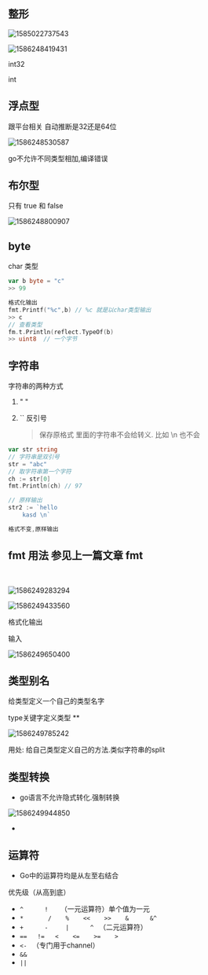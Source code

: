 

## 整形

![1585022737543](assets/1585022737543.png)

![1586248419431](assets/1586248419431.png)

int32 

int

## 浮点型



跟平台相关 自动推断是32还是64位

![1586248530587](assets/1586248530587.png)

go不允许不同类型相加,编译错误





## 布尔型

只有 true 和 false

![1586248800907](assets/1586248800907.png)







## byte

char 类型

``` go
var b byte = "c"
>> 99

格式化输出
fmt.Printf("%c",b) // %c 就是以char类型输出
>> c
// 查看类型
fm.t.Println(reflect.TypeOf(b)
>> uint8  // 一个字节
```





## 字符串

字符串的两种方式

1. " "

2. `` 反引号   

   > 保存原格式 里面的字符串不会给转义. 比如 \n 也不会

``` go
var str string
// 字符串是双引号
str = "abc"
// 取字符串第一个字符
ch := str[0]
fmt.Println(ch) // 97

// 原样输出
str2 := `hello
	kasd \n`

格式不变,原样输出

```





## fmt 用法  参见上一篇文章 fmt

​	



![1586249283294](assets/1586249283294.png)



![1586249433560](assets/1586249433560.png)



格式化输出



输入

![1586249650400](assets/1586249650400.png)



## 类型别名

给类型定义一个自己的类型名字

type关键字定义类型 **

![1586249785242](assets/1586249785242.png)

用处: 给自己类型定义自己的方法.类似字符串的split 



## 类型转换



- go语言不允许隐式转化.强制转换

![1586249944850](assets/1586249944850.png)

- 





## 运算符

- Go中的运算符均是从左至右结合

优先级（从高到底）

- `^      !   `                （一元运算符）单个值为一元
- `*       /    %    <<    >>    &      &^`
- `+      -     |      ^ `                               （二元运算符）
- `==   !=   <    <=    >=    >`
- `<- `                         （专门用于channel）
- `&&`
- `||`

